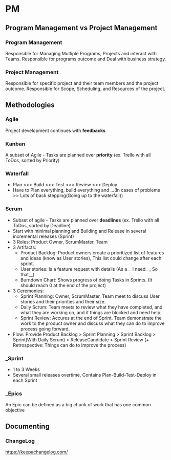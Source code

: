 # PM

## Program Management vs Project Management

### Program Management

Responsible for Managing Multiple Programs, Projects and interact with Teams. Responsible for programs outcome and Deal with business strategy.

### Project Management

Responsible for specific project and their team members and the project outcome. Responsible for Scope, Scheduling, and Resources of the project.

## Methodologies

### Agile

Project development continues with **feedbacks**

### Kanban

A subset of Agile - Tasks are planned over **priority** (ex. Trello with all ToDos, sorted by Priority)

### Waterfall

* Plan <>> Build <>> Test <>> Review <>> Deploy 
* Have to Plan everything, build everything and ...(In cases of problems >> Lots of back stepping(Going up to the waterfall))

### Scrum

* Subset of agile - Tasks are planned over **deadlines** (ex. Trello with all ToDos, sorted by Deadline) 
* Start with minimal planning and Building and Release in several incremental releases (Sprint)
* 3 Roles: Product Owner, ScrumMaster, Team
* 3 Artifacts:
    * Product Backlog: Product owners create a prioritized list of features and ideas (know as User stories), This list could change after each sprint.
    * User stories: Is a feature request with details (As a__ I need__, So that__)
    * Burndown Chart: Shows progress of doing Tasks in Sprints. (It should reach 0 at the end of the project)
* 3 Ceremonies:
    * Sprint Planning: Owner, ScrumMaster, Team meet to discuss User stories and their priorities and their size.
    * Daily Scrum: Team meets to review what they have completed, and what they are working on, and if things are blocked and need help.
    * Sprint Review: Accures at the end of Sprint. Team demonstrate the work to the product owner and discuss what they can do to improve process going forward.
* Flow: Provide Product Backlog > Sprint Planning > Sprint Backlog > Sprint(With Daily Scrum) > ReleaseCandidate > Sprint Review (+ Retrospective: Things can do to improve the process)

### _Sprint

* 1 to 3 Weeks
* Several small releases overtime, Contains Plan-Build-Test-Deploy in each Sprint

### _Epics

An Epic can be defined as a big chunk of work that has one common objective

## Documenting

### ChangeLog

https://keepachangelog.com/